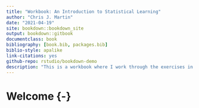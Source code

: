 ```yaml
--- 
title: "Workbook: An Introduction to Statistical Learning"
author: "Chris J. Martin"
date: "2021-04-19"
site: bookdown::bookdown_site
output: bookdown::gitbook
documentclass: book
bibliography: [book.bib, packages.bib]
biblio-style: apalike
link-citations: yes
github-repo: rstudio/bookdown-demo
description: "This is a workbook where I work through the exercises in An Introduction to Statistical Learning"
---
```


# Welcome {-}

